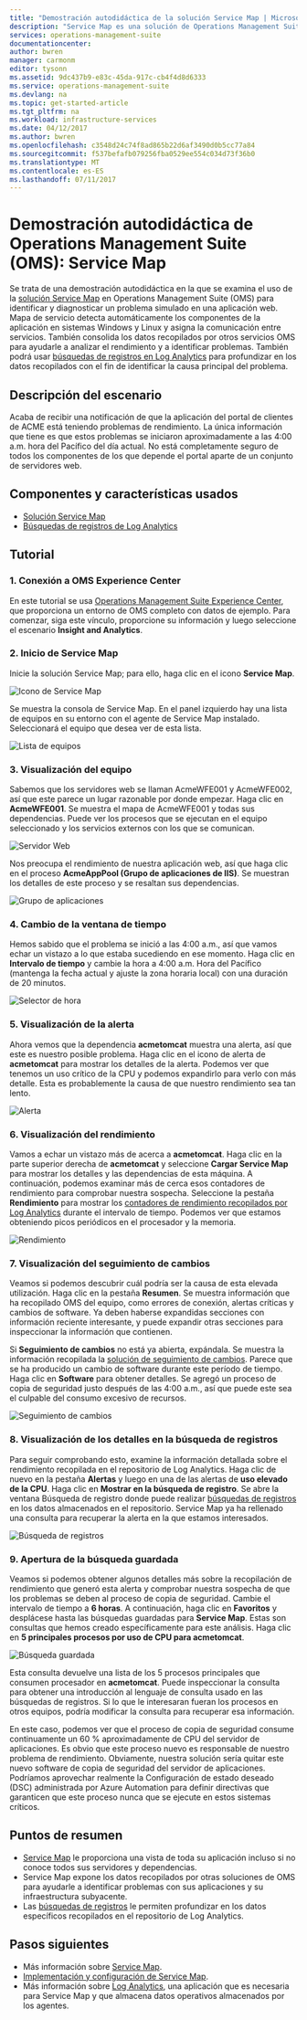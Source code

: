 ```yaml
---
title: "Demostración autodidáctica de la solución Service Map | Microsoft Docs"
description: "Service Map es una solución de Operations Management Suite (OMS) que detecta automáticamente los componentes de la aplicación en sistemas Windows y Linux y asigna la comunicación entre servicios.  Se trata de una demostración autodidáctica en la que se examina el uso de Service Map para identificar y diagnosticar un problema simulado en una aplicación web."
services: operations-management-suite
documentationcenter: 
author: bwren
manager: carmonm
editor: tysonn
ms.assetid: 9dc437b9-e83c-45da-917c-cb4f4d8d6333
ms.service: operations-management-suite
ms.devlang: na
ms.topic: get-started-article
ms.tgt_pltfrm: na
ms.workload: infrastructure-services
ms.date: 04/12/2017
ms.author: bwren
ms.openlocfilehash: c3548d24c74f8ad865b22d6af3490d0b5cc77a84
ms.sourcegitcommit: f537befafb079256fba0529ee554c034d73f36b0
ms.translationtype: MT
ms.contentlocale: es-ES
ms.lasthandoff: 07/11/2017
---
```

# <a name="operations-management-suite-oms-self-paced-demo---service-map"></a>Demostración autodidáctica de Operations Management Suite (OMS): Service Map
Se trata de una demostración autodidáctica en la que se examina el uso de la [solución Service Map](operations-management-suite-service-map.md) en Operations Management Suite (OMS) para identificar y diagnosticar un problema simulado en una aplicación web.  Mapa de servicio detecta automáticamente los componentes de la aplicación en sistemas Windows y Linux y asigna la comunicación entre servicios.  También consolida los datos recopilados por otros servicios OMS para ayudarle a analizar el rendimiento y a identificar problemas.  También podrá usar [búsquedas de registros en Log Analytics](../log-analytics/log-analytics-log-searches.md) para profundizar en los datos recopilados con el fin de identificar la causa principal del problema.


## <a name="scenario-description"></a>Descripción del escenario
Acaba de recibir una notificación de que la aplicación del portal de clientes de ACME está teniendo problemas de rendimiento.  La única información que tiene es que estos problemas se iniciaron aproximadamente a las 4:00 a.m. hora del Pacífico del día actual.  No está completamente seguro de todos los componentes de los que depende el portal aparte de un conjunto de servidores web.  

## <a name="components-and-features-used"></a>Componentes y características usados
- [Solución Service Map](operations-management-suite-service-map.md)
- [Búsquedas de registros de Log Analytics](../log-analytics/log-analytics-log-searches.md)


## <a name="walk-through"></a>Tutorial

### <a name="1-connect-to-the-oms-experience-center"></a>1. Conexión a OMS Experience Center
En este tutorial se usa [Operations Management Suite Experience Center](https://experience.mms.microsoft.com/), que proporciona un entorno de OMS completo con datos de ejemplo. Para comenzar, siga este vínculo, proporcione su información y luego seleccione el escenario **Insight and Analytics**.


### <a name="2-start-service-map"></a>2. Inicio de Service Map
Inicie la solución Service Map; para ello, haga clic en el icono **Service Map**.

![Icono de Service Map](media/operations-management-suite-walkthrough-servicemap/tile.png)

Se muestra la consola de Service Map.  En el panel izquierdo hay una lista de equipos en su entorno con el agente de Service Map instalado.  Seleccionará el equipo que desea ver de esta lista.

![Lista de equipos](media/operations-management-suite-walkthrough-servicemap/computer-list.png)


### <a name="3-view-computer"></a>3. Visualización del equipo
Sabemos que los servidores web se llaman AcmeWFE001 y AcmeWFE002, así que este parece un lugar razonable por donde empezar.  Haga clic en **AcmeWFE001**.  Se muestra el mapa de AcmeWFE001 y todas sus dependencias.  Puede ver los procesos que se ejecutan en el equipo seleccionado y los servicios externos con los que se comunican.

![Servidor Web](media/operations-management-suite-walkthrough-servicemap/web-server.png)

Nos preocupa el rendimiento de nuestra aplicación web, así que haga clic en el proceso **AcmeAppPool (Grupo de aplicaciones de IIS)**.  Se muestran los detalles de este proceso y se resaltan sus dependencias.  

![Grupo de aplicaciones](media/operations-management-suite-walkthrough-servicemap/app-pool.png)


### <a name="4-change-time-window"></a>4. Cambio de la ventana de tiempo

Hemos sabido que el problema se inició a las 4:00 a.m., así que vamos echar un vistazo a lo que estaba sucediendo en ese momento. Haga clic en **Intervalo de tiempo** y cambie la hora a 4:00 a.m. Hora del Pacífico (mantenga la fecha actual y ajuste la zona horaria local) con una duración de 20 minutos.

![Selector de hora](./media/operations-management-suite-walkthrough-servicemap/time-picker.png)


### <a name="5-view-alert"></a>5. Visualización de la alerta

Ahora vemos que la dependencia **acmetomcat** muestra una alerta, así que este es nuestro posible problema.  Haga clic en el icono de alerta de **acmetomcat** para mostrar los detalles de la alerta.  Podemos ver que tenemos un uso crítico de la CPU y podemos expandirlo para verlo con más detalle.  Esta es probablemente la causa de que nuestro rendimiento sea tan lento. 

![Alerta](./media/operations-management-suite-walkthrough-servicemap/alert.png)


### <a name="6-view-performance"></a>6. Visualización del rendimiento

Vamos a echar un vistazo más de acerca a **acmetomcat**.  Haga clic en la parte superior derecha de **acmetomcat** y seleccione **Cargar Service Map** para mostrar los detalles y las dependencias de esta máquina. A continuación, podemos examinar más de cerca esos contadores de rendimiento para comprobar nuestra sospecha.  Seleccione la pestaña **Rendimiento** para mostrar los [contadores de rendimiento recopilados por Log Analytics](../log-analytics/log-analytics-data-sources-performance-counters.md) durante el intervalo de tiempo.  Podemos ver que estamos obteniendo picos periódicos en el procesador y la memoria.

![Rendimiento](./media/operations-management-suite-walkthrough-servicemap/performance.png)


### <a name="7-view-change-tracking"></a>7. Visualización del seguimiento de cambios
Veamos si podemos descubrir cuál podría ser la causa de esta elevada utilización.  Haga clic en la pestaña **Resumen**.  Se muestra información que ha recopilado OMS del equipo, como errores de conexión, alertas críticas y cambios de software.  Ya deben haberse expandidas secciones con información reciente interesante, y puede expandir otras secciones para inspeccionar la información que contienen.


Si **Seguimiento de cambios** no está ya abierta, expándala.  Se muestra la información recopilada la [solución de seguimiento de cambios](../log-analytics/log-analytics-change-tracking.md).  Parece que se ha producido un cambio de software durante este período de tiempo.  Haga clic en **Software** para obtener detalles.  Se agregó un proceso de copia de seguridad justo después de las 4:00 a.m., así que puede este sea el culpable del consumo excesivo de recursos.

![Seguimiento de cambios](./media/operations-management-suite-walkthrough-servicemap/change-tracking.png)



### <a name="8-view-details-in-log-search"></a>8. Visualización de los detalles en la búsqueda de registros
Para seguir comprobando esto, examine la información detallada sobre el rendimiento recopilada en el repositorio de Log Analytics.  Haga clic de nuevo en la pestaña **Alertas** y luego en una de las alertas de **uso elevado de la CPU**.  Haga clic en **Mostrar en la búsqueda de registro**.  Se abre la ventana Búsqueda de registro donde puede realizar [búsquedas de registros](../log-analytics/log-analytics-log-searches.md) en los datos almacenados en el repositorio.  Service Map ya ha rellenado una consulta para recuperar la alerta en la que estamos interesados.  

![Búsqueda de registros](./media/operations-management-suite-walkthrough-servicemap/log-search.png)


### <a name="9-open-saved-search"></a>9. Apertura de la búsqueda guardada
Veamos si podemos obtener algunos detalles más sobre la recopilación de rendimiento que generó esta alerta y comprobar nuestra sospecha de que los problemas se deben al proceso de copia de seguridad.  Cambie el intervalo de tiempo a **6 horas**.  A continuación, haga clic en **Favoritos** y desplácese hasta las búsquedas guardadas para **Service Map**.  Estas son consultas que hemos creado específicamente para este análisis.  Haga clic en **5 principales procesos por uso de CPU para acmetomcat**.

![Búsqueda guardada](./media/operations-management-suite-walkthrough-servicemap/saved-search.png)


Esta consulta devuelve una lista de los 5 procesos principales que consumen procesador en **acmetomcat**.  Puede inspeccionar la consulta para obtener una introducción al lenguaje de consulta usado en las búsquedas de registros.  Si lo que le interesaran fueran los procesos en otros equipos, podría modificar la consulta para recuperar esa información.

En este caso, podemos ver que el proceso de copia de seguridad consume continuamente un 60 % aproximadamente de CPU del servidor de aplicaciones.  Es obvio que este proceso nuevo es responsable de nuestro problema de rendimiento.  Obviamente, nuestra solución sería quitar este nuevo software de copia de seguridad del servidor de aplicaciones.  Podríamos aprovechar realmente la Configuración de estado deseado (DSC) administrada por Azure Automation para definir directivas que garanticen que este proceso nunca que se ejecute en estos sistemas críticos.


## <a name="summary-points"></a>Puntos de resumen
- [Service Map](operations-management-suite-service-map.md) le proporciona una vista de toda su aplicación incluso si no conoce todos sus servidores y dependencias.
- Service Map expone los datos recopilados por otras soluciones de OMS para ayudarle a identificar problemas con sus aplicaciones y su infraestructura subyacente.
- Las [búsquedas de registros](../log-analytics/log-analytics-log-searches.md) le permiten profundizar en los datos específicos recopilados en el repositorio de Log Analytics.    

## <a name="next-steps"></a>Pasos siguientes
- Más información sobre [Service Map](operations-management-suite-service-map.md).
- [Implementación y configuración de Service Map](operations-management-suite-service-map-configure.md).
- Más información sobre [Log Analytics](../log-analytics/log-analytics-overview.md), una aplicación que es necesaria para Service Map y que almacena datos operativos almacenados por los agentes.